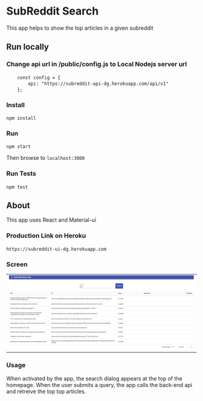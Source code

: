 # SubReddit Search
This app helps to show the top articles in a given subreddit

## Run locally

### Change api url in /public/config.js to Local Nodejs server url

```
    const config = {
        api: "https://subreddit-api-dg.herokuapp.com/api/v1"
    };
```

### Install
```
npm install
```
### Run

```
npm start
```

Then browse to `localhost:3000`

### Run Tests

```
npm test
```

## About

This app uses React and Material-ui 

### Production Link on Heroku

```
https://subreddit-ui-dg.herokuapp.com
```

### Screen 

<table style={border:"none"}><tr><td><img src="https://github.com/dgundogan/subreddit-ui/blob/master/screen.png" alt="Landing Page" width="800"/></td></tr></table>


### Usage

When activated by the app, the search dialog appears at the top of the homepage. When the user submits a query, the app calls the back-end api and retreive the top top articles. 

